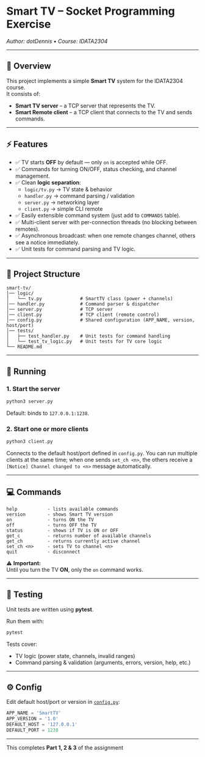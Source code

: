 # Smart TV – Socket Programming Exercise
_Author: dotDennis • Course: IDATA2304_

---

## 📖 Overview
This project implements a simple **Smart TV** system for the IDATA2304 course.  
It consists of:

- **Smart TV server** – a TCP server that represents the TV.
- **Smart Remote client** – a TCP client that connects to the TV and sends commands.

---

## ⚡ Features
- ✅ TV starts **OFF** by default — only `on` is accepted while OFF.
- ✅ Commands for turning ON/OFF, status checking, and channel management.
- ✅ Clean **logic separation**:  
  - `logic/tv.py` → TV state & behavior  
  - `handler.py` → command parsing / validation  
  - `server.py` → networking layer  
  - `client.py` → simple CLI remote
- ✅ Easily extensible command system (just add to `COMMANDS` table).
- ✅ Multi-client server with per-connection threads (no blocking between remotes).
- ✅ Asynchronous broadcast: when one remote changes channel, others see a notice immediately.
- ✅ Unit tests for command parsing and TV logic.

---

## 🧩 Project Structure
```
smart-tv/
│── logic/
│   └── tv.py              # SmartTV class (power + channels)
│── handler.py             # Command parser & dispatcher
│── server.py              # TCP server
│── client.py              # TCP client (remote control)
│── config.py              # Shared configuration (APP_NAME, version, host/port)
│── tests/
│   ├── test_handler.py    # Unit tests for command handling
│   └── test_tv_logic.py   # Unit tests for TV core logic
└── README.md
```

---

## 🚀 Running

### 1. Start the server
```bash
python3 server.py
```
Default: binds to `127.0.0.1:1238`.

### 2. Start one or more clients
```bash
python3 client.py
```
Connects to the default host/port defined in `config.py`. You can run multiple clients at the same time; when one sends `set_ch <n>`, the others receive a `[Notice] Channel changed to <n>` message automatically.

---

## 💻 Commands
```
help           - lists available commands
version        - shows Smart TV version
on             - turns ON the TV
off            - turns OFF the TV
status         - shows if TV is ON or OFF
get_c          - returns number of available channels
get_ch         - returns currently active channel
set_ch <n>     - sets TV to channel <n>
quit           - disconnect
```

⚠️ **Important:**  
Until you turn the TV **ON**, only the `on` command works.

---

## 🧪 Testing
Unit tests are written using **pytest**.

Run them with:
```bash
pytest
```

Tests cover:
- TV logic (power state, channels, invalid ranges)
- Command parsing & validation (arguments, errors, version, help, etc.)

---

## ⚙️ Config
Edit default host/port or version in [`config.py`](config.py):
```python
APP_NAME = 'SmartTV'
APP_VERSION = '1.0'
DEFAULT_HOST = '127.0.0.1'
DEFAULT_PORT = 1238
```

---

This completes **Part 1, 2 & 3** of the assignment